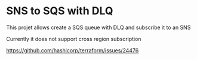 # SNS to SQS with DLQ

This projet allows create a SQS queue with DLQ and subscribe it to an SNS

Currently it does not support cross region subscription

https://github.com/hashicorp/terraform/issues/24476
